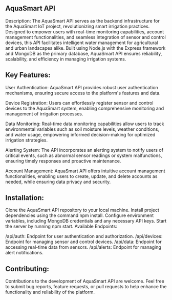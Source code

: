 ## AquaSmart API

Description:
The AquaSmart API serves as the backend infrastructure for the AquaSmart IoT project, revolutionizing smart irrigation practices. Designed to empower users with real-time monitoring capabilities, account management functionalities, and seamless integration of sensor and control devices, this API facilitates intelligent water management for agricultural and urban landscapes alike. Built using Node.js with the Express framework and MongoDB as the primary database, AquaSmart API ensures reliability, scalability, and efficiency in managing irrigation systems.

## Key Features:

User Authentication: AquaSmart API provides robust user authentication mechanisms, ensuring secure access to the platform's features and data.

Device Registration: Users can effortlessly register sensor and control devices to the AquaSmart system, enabling comprehensive monitoring and management of irrigation processes.

Data Monitoring: Real-time data monitoring capabilities allow users to track environmental variables such as soil moisture levels, weather conditions, and water usage, empowering informed decision-making for optimized irrigation strategies.

Alerting System: The API incorporates an alerting system to notify users of critical events, such as abnormal sensor readings or system malfunctions, ensuring timely responses and proactive maintenance.

Account Management: AquaSmart API offers intuitive account management functionalities, enabling users to create, update, and delete accounts as needed, while ensuring data privacy and security.

## Installation:

Clone the AquaSmart API repository to your local machine.
Install project dependencies using the command npm install.
Configure environment variables, including MongoDB credentials and any necessary API keys.
Start the server by running npm start.
Available Endpoints:

/api/auth: Endpoint for user authentication and authorization.
/api/devices: Endpoint for managing sensor and control devices.
/api/data: Endpoint for accessing real-time data from sensors.
/api/alerts: Endpoint for managing alert notifications.

## Contributing:
Contributions to the development of AquaSmart API are welcome. Feel free to submit bug reports, feature requests, or pull requests to help enhance the functionality and reliability of the platform.
